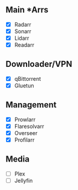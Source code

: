 ## Main *Arrs
- [X] Radarr
- [X] Sonarr
- [X] Lidarr
- [X] Readarr

## Downloader/VPN
- [X] qBittorrent
- [X] Gluetun

## Management
- [X] Prowlarr
- [X] Flaresolvarr
- [X] Overseer
- [X] Profilarr

## Media
- [ ] Plex
- [ ] Jellyfin